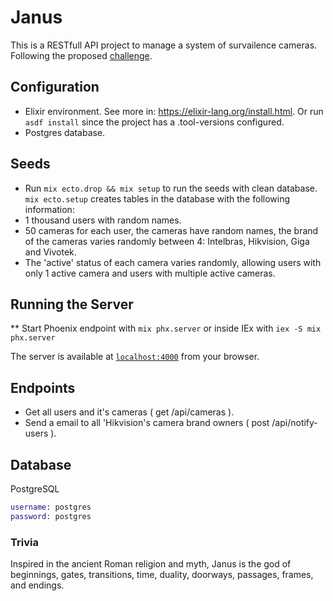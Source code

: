 # Janus

This is a RESTfull API project to manage a system of survailence cameras. Following the proposed [challenge](desafio.md).

## Configuration

- Elixir environment. See more in: https://elixir-lang.org/install.html. Or run `asdf install` since the project has a .tool-versions configured.
- Postgres database.

## Seeds

- Run `mix ecto.drop && mix setup` to run the seeds with clean database. `mix ecto.setup` creates tables in the database with the following information:
- 1 thousand users with random names.
- 50 cameras for each user, the cameras have random names, the brand of the cameras varies randomly between 4: Intelbras, Hikvision, Giga and Vivotek.
- The 'active' status of each camera varies randomly, allowing users with only 1 active camera and users with multiple active cameras.

## Running the Server

  ** Start Phoenix endpoint with `mix phx.server` or inside IEx with `iex -S mix phx.server`

The server is available at [`localhost:4000`](http://localhost:4000) from your browser.

## Endpoints

- Get all users and it's cameras ( get /api/cameras ).
- Send a email to all 'Hikvision's camera brand owners ( post /api/notify-users ).

## Database

  PostgreSQL

  ```Elixir
  username: postgres
  password: postgres
  ```

### Trivia

Inspired in the ancient Roman religion and myth, Janus is the god of beginnings, gates, transitions, time, duality, doorways, passages, frames, and endings.
